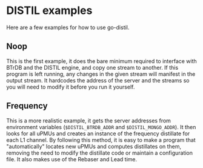 # DISTIL examples

Here are a few examples for how to use go-distil.

## Noop

This is the first example, it does the bare minimum required to interface with
BTrDB and the DISTIL engine, and copy one stream to another. If this program
is left running, any changes in the given stream will manifest in the output
stream. It hardcodes the address of the server and the streams so you will need
to modify it before you run it yourself.

## Frequency

This is a more realistic example, it gets the server addresses from environment
variables (`$DISTIL_BTRDB_ADDR` and `$DISTIL_MONGO_ADDR`). It then looks for
all uPMUs and creates an instance of the frequency distillate for each L1 channel.
By following this method, it is easy to make a program that "automatically" locates
new uPMUs and computes distillates on them, removing the need to modify the
distillate code or maintain a configuration file. It also makes use of the
Rebaser and Lead time.
